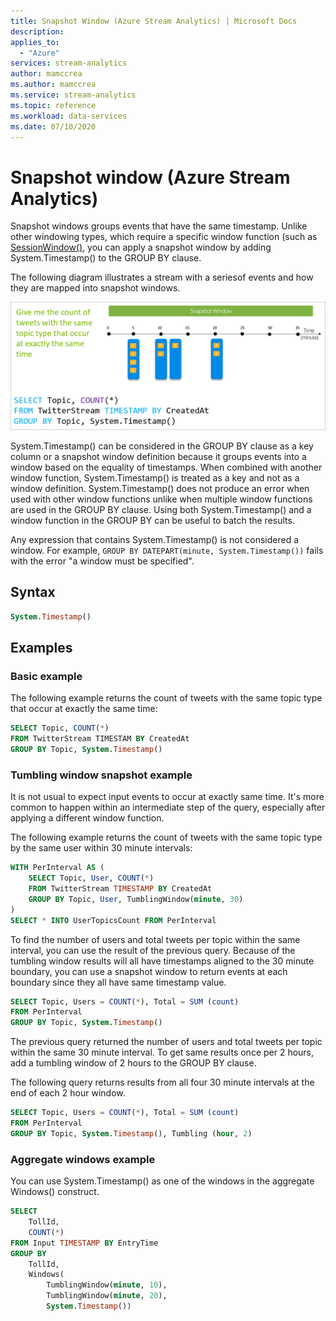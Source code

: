 ```yaml
---
title: Snapshot Window (Azure Stream Analytics) | Microsoft Docs
description: 
applies_to:
  - "Azure"
services: stream-analytics
author: mamccrea
ms.author: mamccrea
ms.service: stream-analytics
ms.topic: reference
ms.workload: data-services
ms.date: 07/10/2020
---
```


# Snapshot window (Azure Stream Analytics)

Snapshot windows groups events that have the same timestamp. Unlike other windowing types, which require a specific window function (such as [SessionWindow()](session-window-azure-stream-analytics.md), you can apply a snapshot window by adding System.Timestamp() to the GROUP BY clause.

The following diagram illustrates a stream with a seriesof events and how they are mapped into snapshot windows.

![Snapshot window diagram](./media/snapshot-window-azure-stream-analytics/snapshot.png)

System.Timestamp() can be considered in the GROUP BY clause as a key column or a snapshot window definition because it groups events into a window based on the equality of timestamps. When combined with another window function, System.Timestamp() is treated as a key and not as a window definition. System.Timestamp() does not produce an error when used with other window functions unlike when multiple window functions are used in the GROUP BY clause. Using both System.Timestamp() and a window function in the GROUP BY can be useful to batch the results.

Any expression that contains System.Timestamp() is not considered a window. For example, `GROUP BY DATEPART(minute, System.Timestamp())` fails with the error "a window must be specified".

## Syntax

```sql
System.Timestamp()
```

## Examples

### Basic example

The following example returns the count of tweets with the same topic type that occur at exactly the same time:

```sql
SELECT Topic, COUNT(*)
FROM TwitterStream TIMESTAM BY CreatedAt
GROUP BY Topic, System.Timestamp()
```

### Tumbling window snapshot example

It is not usual to expect input events to occur at exactly same time. It's more common to happen within an intermediate step of the query, especially after applying a different window function.

The following example returns the count of tweets with the same topic type by the same user within 30 minute intervals:

```sql
WITH PerInterval AS (
    SELECT Topic, User, COUNT(*)
    FROM TwitterStream TIMESTAMP BY CreatedAt
    GROUP BY Topic, User, TumblingWindow(minute, 30)
)
SELECT * INTO UserTopicsCount FROM PerInterval
```

To find the number of users and total tweets per topic within the same interval, you can use the result of the previous query. Because of the tumbling window results will all have timestamps aligned to the 30 minute boundary, you can use a snapshot window to return events at each boundary since they all have same timestamp value.

```sql
SELECT Topic, Users = COUNT(*), Total = SUM (count)
FROM PerInterval
GROUP BY Topic, System.Timestamp()
```

The previous query returned the number of users and total tweets per topic within the same 30 minute interval. To get same results once per 2 hours, add a tumbling window of 2 hours to the GROUP BY clause.

The following query returns results from all four 30 minute intervals at the end of each 2 hour window.

```sql
SELECT Topic, Users = COUNT(*), Total = SUM (count)
FROM PerInterval
GROUP BY Topic, System.Timestamp(), Tumbling (hour, 2)
```

### Aggregate windows example

You can use System.Timestamp() as one of the windows in the aggregate Windows() construct.

```sql
SELECT 
    TollId, 
    COUNT(*) 
FROM Input TIMESTAMP BY EntryTime 
GROUP BY 
    TollId, 
    Windows(
        TumblingWindow(minute, 10),
        TumblingWindow(minute, 20),
        System.Timestamp())
```
